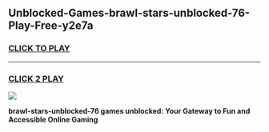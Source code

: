 
## Unblocked-Games-brawl-stars-unblocked-76-Play-Free-y2e7a
<h3>
<a href="https://premium76.site?title=brawl-stars-unblocked-76&ref=23A">CLICK TO PLAY</a></h3>
<hr>

<h3>
<a href="https://premium76.site?title=brawl-stars-unblocked-76&ref=23A">CLICK 2 PLAY</a>
  
</h3>

<a href="https://premium76.site?title=brawl-stars-unblocked-76&ref=23A"><img src="https://clearcache.store/games.png"></a>


**brawl-stars-unblocked-76 games unblocked: Your Gateway to Fun and Accessible Online Gaming**
